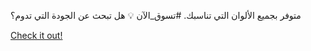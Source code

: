 متوفر بجميع الألوان التي تناسبك. #تسوق_الآن 💡 هل تبحث عن الجودة التي تدوم؟

[Check it out!](https://www.facebook.com/share/17TW2PL6Tj/)